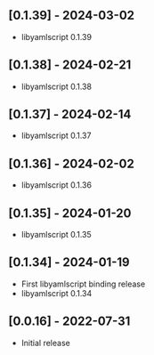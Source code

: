 ## [0.1.39] - 2024-03-02

- libyamlscript 0.1.39

## [0.1.38] - 2024-02-21

- libyamlscript 0.1.38

## [0.1.37] - 2024-02-14

- libyamlscript 0.1.37

## [0.1.36] - 2024-02-02

- libyamlscript 0.1.36

## [0.1.35] - 2024-01-20

- libyamlscript 0.1.35

## [0.1.34] - 2024-01-19

- First libyamlscript binding release
- libyamlscript 0.1.34

## [0.0.16] - 2022-07-31

- Initial release
